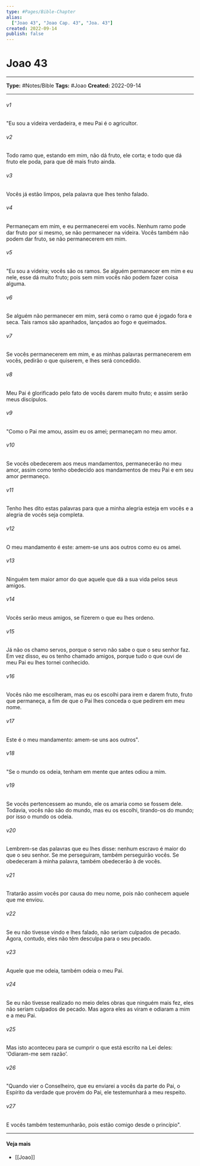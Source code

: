 ```yaml
---
type: #Pages/Bible-Chapter
alias:
  ["Joao 43", "Joao Cap. 43", "Joa. 43"]
created: 2022-09-14
publish: false
---
```


# Joao 43

---

**Type:** #Notes/Bible
**Tags:** #Joao
**Created:** 2022-09-14

---

###### v1
"Eu sou a videira verdadeira, e meu Pai é o agricultor.
###### v2
Todo ramo que, estando em mim, não dá fruto, ele corta; e todo que dá fruto ele poda, para que dê mais fruto ainda.
###### v3
Vocês já estão limpos, pela palavra que lhes tenho falado.
###### v4
Permaneçam em mim, e eu permanecerei em vocês. Nenhum ramo pode dar fruto por si mesmo, se não permanecer na videira. Vocês também não podem dar fruto, se não permanecerem em mim.
###### v5
"Eu sou a videira; vocês são os ramos. Se alguém permanecer em mim e eu nele, esse dá muito fruto; pois sem mim vocês não podem fazer coisa alguma.
###### v6
Se alguém não permanecer em mim, será como o ramo que é jogado fora e seca. Tais ramos são apanhados, lançados ao fogo e queimados.
###### v7
Se vocês permanecerem em mim, e as minhas palavras permanecerem em vocês, pedirão o que quiserem, e lhes será concedido.
###### v8
Meu Pai é glorificado pelo fato de vocês darem muito fruto; e assim serão meus discípulos.
###### v9
"Como o Pai me amou, assim eu os amei; permaneçam no meu amor.
###### v10
Se vocês obedecerem aos meus mandamentos, permanecerão no meu amor, assim como tenho obedecido aos mandamentos de meu Pai e em seu amor permaneço.
###### v11
Tenho lhes dito estas palavras para que a minha alegria esteja em vocês e a alegria de vocês seja completa.
###### v12
O meu mandamento é este: amem-se uns aos outros como eu os amei.
###### v13
Ninguém tem maior amor do que aquele que dá a sua vida pelos seus amigos.
###### v14
Vocês serão meus amigos, se fizerem o que eu lhes ordeno.
###### v15
Já não os chamo servos, porque o servo não sabe o que o seu senhor faz. Em vez disso, eu os tenho chamado amigos, porque tudo o que ouvi de meu Pai eu lhes tornei conhecido.
###### v16
Vocês não me escolheram, mas eu os escolhi para irem e darem fruto, fruto que permaneça, a fim de que o Pai lhes conceda o que pedirem em meu nome.
###### v17
Este é o meu mandamento: amem-se uns aos outros".
###### v18
"Se o mundo os odeia, tenham em mente que antes odiou a mim.
###### v19
Se vocês pertencessem ao mundo, ele os amaria como se fossem dele. Todavia, vocês não são do mundo, mas eu os escolhi, tirando-os do mundo; por isso o mundo os odeia.
###### v20
Lembrem-se das palavras que eu lhes disse: nenhum escravo é maior do que o seu senhor. Se me perseguiram, também perseguirão vocês. Se obedeceram à minha palavra, também obedecerão à de vocês.
###### v21
Tratarão assim vocês por causa do meu nome, pois não conhecem aquele que me enviou.
###### v22
Se eu não tivesse vindo e lhes falado, não seriam culpados de pecado. Agora, contudo, eles não têm desculpa para o seu pecado.
###### v23
Aquele que me odeia, também odeia o meu Pai.
###### v24
Se eu não tivesse realizado no meio deles obras que ninguém mais fez, eles não seriam culpados de pecado. Mas agora eles as viram e odiaram a mim e a meu Pai.
###### v25
Mas isto aconteceu para se cumprir o que está escrito na Lei deles: ‘Odiaram-me sem razão’.
###### v26
"Quando vier o Conselheiro, que eu enviarei a vocês da parte do Pai, o Espírito da verdade que provém do Pai, ele testemunhará a meu respeito.
###### v27
E vocês também testemunharão, pois estão comigo desde o princípio".


---

#### Veja mais

- [[Joao]]

